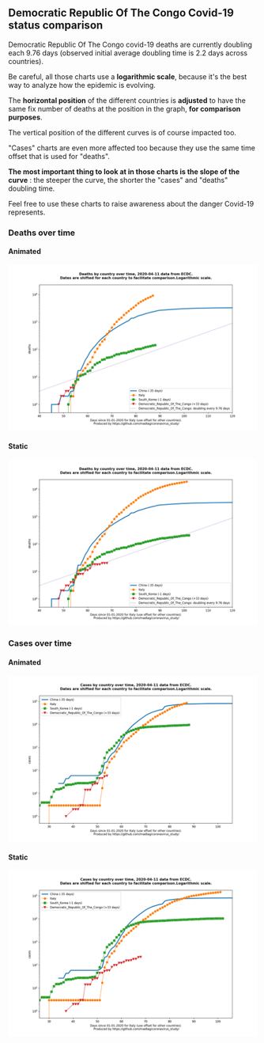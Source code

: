 ## Democratic Republic Of The Congo Covid-19 status comparison 

Democratic Republic Of The Congo covid-19 deaths are currently doubling each 9.76 days (observed initial average doubling time is 2.2 days across countries).



Be careful, all those charts use a **logarithmic scale**, because it's the best way to analyze how the epidemic is evolving.
 
The **horizontal position** of the different countries is **adjusted** to have the same fix number of deaths at the position in the graph, **for comparison purposes**.

The vertical position of the different curves is of course impacted too.

"Cases" charts are even more affected too because they use the same time offset that is used for "deaths".

**The most important thing to look at in those charts is the slope of the curve** : the steeper the curve, the shorter the "cases" and "deaths" doubling time.

Feel free to use these charts to raise awareness about the danger Covid-19 represents. 


 
### Deaths over time
 
#### Animated
![Democratic Republic Of The Congo covid-19 deaths animated chart](https://raw.githubusercontent.com/madlag/coronavirus_study/master/notebooks/graphs/2020-04-11/countries/Democratic_Republic_Of_The_Congo/2020-04-11_Democratic_Republic_Of_The_Congo_deaths.gif "Democratic Republic Of The Congo covid-19 deaths animated chart")   
 
#### Static
![Democratic Republic Of The Congo covid-19 deaths static chart](https://raw.githubusercontent.com/madlag/coronavirus_study/master/notebooks/graphs/2020-04-11/countries/Democratic_Republic_Of_The_Congo/2020-04-11_Democratic_Republic_Of_The_Congo_deaths.png "Democratic Republic Of The Congo covid-19 deaths static chart")   

 
### Cases over time
 
#### Animated
![Democratic Republic Of The Congo covid-19 cases animated chart](https://raw.githubusercontent.com/madlag/coronavirus_study/master/notebooks/graphs/2020-04-11/countries/Democratic_Republic_Of_The_Congo/2020-04-11_Democratic_Republic_Of_The_Congo_cases.gif "Democratic Republic Of The Congo covid-19 cases animated chart")   
 
#### Static
![Democratic Republic Of The Congo covid-19 cases static chart](https://raw.githubusercontent.com/madlag/coronavirus_study/master/notebooks/graphs/2020-04-11/countries/Democratic_Republic_Of_The_Congo/2020-04-11_Democratic_Republic_Of_The_Congo_cases.png "Democratic Republic Of The Congo covid-19 cases static chart")   

